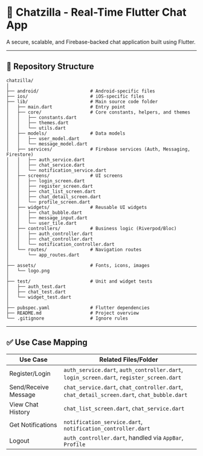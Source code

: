 
# 📱 Chatzilla - Real-Time Flutter Chat App

A secure, scalable, and Firebase-backed chat application built using Flutter.

---

## 📁 Repository Structure

```
chatzilla/
│
├── android/                   # Android-specific files
├── ios/                       # iOS-specific files
├── lib/                       # Main source code folder
│   ├── main.dart              # Entry point
│   ├── core/                  # Core constants, helpers, and themes
│   │   ├── constants.dart
│   │   ├── themes.dart
│   │   └── utils.dart
│   ├── models/                # Data models
│   │   ├── user_model.dart
│   │   └── message_model.dart
│   ├── services/              # Firebase services (Auth, Messaging, Firestore)
│   │   ├── auth_service.dart
│   │   ├── chat_service.dart
│   │   └── notification_service.dart
│   ├── screens/               # UI screens
│   │   ├── login_screen.dart
│   │   ├── register_screen.dart
│   │   ├── chat_list_screen.dart
│   │   ├── chat_detail_screen.dart
│   │   └── profile_screen.dart
│   ├── widgets/               # Reusable UI widgets
│   │   ├── chat_bubble.dart
│   │   ├── message_input.dart
│   │   └── user_tile.dart
│   ├── controllers/           # Business logic (Riverpod/Bloc)
│   │   ├── auth_controller.dart
│   │   ├── chat_controller.dart
│   │   └── notification_controller.dart
│   └── routes/                # Navigation routes
│       └── app_routes.dart
│
├── assets/                    # Fonts, icons, images
│   └── logo.png
│
├── test/                      # Unit and widget tests
│   ├── auth_test.dart
│   ├── chat_test.dart
│   └── widget_test.dart
│
├── pubspec.yaml               # Flutter dependencies
├── README.md                  # Project overview
└── .gitignore                 # Ignore rules
```

---

## ✅ Use Case Mapping

| Use Case             | Related Files/Folder                             |
|----------------------|--------------------------------------------------|
| Register/Login       | `auth_service.dart`, `auth_controller.dart`, `login_screen.dart`, `register_screen.dart` |
| Send/Receive Message | `chat_service.dart`, `chat_controller.dart`, `chat_detail_screen.dart`, `chat_bubble.dart` |
| View Chat History    | `chat_list_screen.dart`, `chat_service.dart`     |
| Get Notifications    | `notification_service.dart`, `notification_controller.dart` |
| Logout               | `auth_controller.dart`, handled via `AppBar`, `Profile` |
